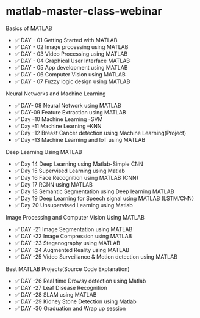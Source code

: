 # matlab-master-class-webinar
Basics of MATLAB

- ✅ DAY - 01	Getting Started with MATLAB
- ✅ DAY - 02	Image processing using MATLAB
- ✅ DAY - 03	Video Processing using MATLAB
- ✅ DAY - 04	Graphical User Interface MATLAB
- ✅ DAY - 05	App development using MATLAB
- ✅ DAY - 06	Computer Vision using MATLAB
- ✅ DAY - 07	Fuzzy logic design using MATLAB

Neural Networks and Machine Learning

- ✅ DAY- 08	Neural Network using MATLAB
- ✅ DAY-09    Feature Extraction using MATLAB
- ✅ Day -10   Machine Learning -SVM
- ✅ Day -11   Machine Learning –KNN
- ✅ Day -12 	Breast Cancer detection using Machine Learning(Project)
- ✅ Day -13   Machine Learning and IoT using MATLAB

Deep Learning Using MATLAB

- ✅ Day 14     Deep Learning using Matlab-Simple CNN
- ✅ Day 15     Supervised Learning using Matlab
- ✅ Day 16     Face Recognition using MATLAB (CNN)
- ✅ Day 17     RCNN using MATLAB
- ✅ Day 18     Semantic Segmentation using Deep learning MATLAB
- ✅ Day 19     Deep Learning for Speech signal using MATLAB (LSTM/CNN)
- ✅ Day 20     Unsupervised Learning using Matlab

Image Processing and Computer Vision Using MATLAB

- ✅ DAY -21	Image Segmentation using MATLAB
- ✅ DAY -22	Image Compression using MATLAB
- ✅ DAY -23	Steganography using MATLAB
- ✅ DAY -24   Augmented Reality using MATLAB
- ✅ DAY -25   Video Surveillance & Motion detection using MATLAB

Best MATLAB Projects(Source Code Explanation)

- ✅ DAY -26    Real time Drowsy detection using Matlab
- ✅ DAY -27    Leaf Disease Recognition
- ✅ DAY -28    SLAM using MATLAB
- ✅ DAY -29    Kidney Stone Detection using Matlab
- ✅ DAY -30    Graduation and Wrap up session

